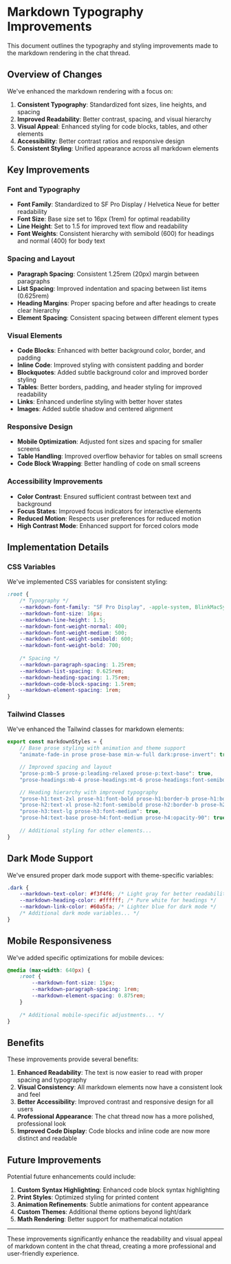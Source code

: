 # Markdown Typography Improvements

This document outlines the typography and styling improvements made to the markdown rendering in the chat thread.

## Overview of Changes

We've enhanced the markdown rendering with a focus on:

1. **Consistent Typography**: Standardized font sizes, line heights, and spacing
2. **Improved Readability**: Better contrast, spacing, and visual hierarchy
3. **Visual Appeal**: Enhanced styling for code blocks, tables, and other elements
4. **Accessibility**: Better contrast ratios and responsive design
5. **Consistent Styling**: Unified appearance across all markdown elements

## Key Improvements

### Font and Typography

- **Font Family**: Standardized to SF Pro Display / Helvetica Neue for better readability
- **Font Size**: Base size set to 16px (1rem) for optimal readability
- **Line Height**: Set to 1.5 for improved text flow and readability
- **Font Weights**: Consistent hierarchy with semibold (600) for headings and normal (400) for body text

### Spacing and Layout

- **Paragraph Spacing**: Consistent 1.25rem (20px) margin between paragraphs
- **List Spacing**: Improved indentation and spacing between list items (0.625rem)
- **Heading Margins**: Proper spacing before and after headings to create clear hierarchy
- **Element Spacing**: Consistent spacing between different element types

### Visual Elements

- **Code Blocks**: Enhanced with better background color, border, and padding
- **Inline Code**: Improved styling with consistent padding and border
- **Blockquotes**: Added subtle background color and improved border styling
- **Tables**: Better borders, padding, and header styling for improved readability
- **Links**: Enhanced underline styling with better hover states
- **Images**: Added subtle shadow and centered alignment

### Responsive Design

- **Mobile Optimization**: Adjusted font sizes and spacing for smaller screens
- **Table Handling**: Improved overflow behavior for tables on small screens
- **Code Block Wrapping**: Better handling of code on small screens

### Accessibility Improvements

- **Color Contrast**: Ensured sufficient contrast between text and background
- **Focus States**: Improved focus indicators for interactive elements
- **Reduced Motion**: Respects user preferences for reduced motion
- **High Contrast Mode**: Enhanced support for forced colors mode

## Implementation Details

### CSS Variables

We've implemented CSS variables for consistent styling:

```css
:root {
    /* Typography */
    --markdown-font-family: "SF Pro Display", -apple-system, BlinkMacSystemFont, "Helvetica Neue", Arial, sans-serif;
    --markdown-font-size: 16px;
    --markdown-line-height: 1.5;
    --markdown-font-weight-normal: 400;
    --markdown-font-weight-medium: 500;
    --markdown-font-weight-semibold: 600;
    --markdown-font-weight-bold: 700;
    
    /* Spacing */
    --markdown-paragraph-spacing: 1.25rem;
    --markdown-list-spacing: 0.625rem;
    --markdown-heading-spacing: 1.75rem;
    --markdown-code-block-spacing: 1.5rem;
    --markdown-element-spacing: 1rem;
}
```

### Tailwind Classes

We've enhanced the Tailwind classes for markdown elements:

```javascript
export const markdownStyles = {
    // Base prose styling with animation and theme support
    "animate-fade-in prose prose-base min-w-full dark:prose-invert": true,

    // Improved spacing and layout
    "prose-p:mb-5 prose-p:leading-relaxed prose-p:text-base": true,
    "prose-headings:mb-4 prose-headings:mt-6 prose-headings:font-semibold prose-headings:tracking-tight": true,

    // Heading hierarchy with improved typography
    "prose-h1:text-2xl prose-h1:font-bold prose-h1:border-b prose-h1:border-border prose-h1:pb-2 prose-h1:mb-6": true,
    "prose-h2:text-xl prose-h2:font-semibold prose-h2:border-b prose-h2:border-border/60 prose-h2:pb-1": true,
    "prose-h3:text-lg prose-h3:font-medium": true,
    "prose-h4:text-base prose-h4:font-medium prose-h4:opacity-90": true,
    
    // Additional styling for other elements...
}
```

## Dark Mode Support

We've ensured proper dark mode support with theme-specific variables:

```css
.dark {
    --markdown-text-color: #f3f4f6; /* Light gray for better readability */
    --markdown-heading-color: #ffffff; /* Pure white for headings */
    --markdown-link-color: #60a5fa; /* Lighter blue for dark mode */
    /* Additional dark mode variables... */
}
```

## Mobile Responsiveness

We've added specific optimizations for mobile devices:

```css
@media (max-width: 640px) {
    :root {
        --markdown-font-size: 15px;
        --markdown-paragraph-spacing: 1rem;
        --markdown-element-spacing: 0.875rem;
    }
    
    /* Additional mobile-specific adjustments... */
}
```

## Benefits

These improvements provide several benefits:

1. **Enhanced Readability**: The text is now easier to read with proper spacing and typography
2. **Visual Consistency**: All markdown elements now have a consistent look and feel
3. **Better Accessibility**: Improved contrast and responsive design for all users
4. **Professional Appearance**: The chat thread now has a more polished, professional look
5. **Improved Code Display**: Code blocks and inline code are now more distinct and readable

## Future Improvements

Potential future enhancements could include:

1. **Custom Syntax Highlighting**: Enhanced code block syntax highlighting
2. **Print Styles**: Optimized styling for printed content
3. **Animation Refinements**: Subtle animations for content appearance
4. **Custom Themes**: Additional theme options beyond light/dark
5. **Math Rendering**: Better support for mathematical notation

---

These improvements significantly enhance the readability and visual appeal of markdown content in the chat thread, creating a more professional and user-friendly experience.
